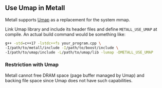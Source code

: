 ## Use Umap in Metall

Metall supports [Umap](https://github.com/LLNL/umap) as a replacement for the system mmap.

Link Umap library and include its header files and define ```METALL_USE_UMAP``` at compile.
An actual build command would be something like:

```bash
g++ -std=c++17 -lstdc++fs your_program.cpp \
-I/path/to/metall/include -I/path/to/boost/include \
-I/path/to/umap/include -L/path/to/umap/lib -lumap -DMETALL_USE_UMAP
```



### Restriction with Umap

Metall cannot free DRAM space (page buffer managed by Umap) and backing file space since Umap does not have such capabilities.
